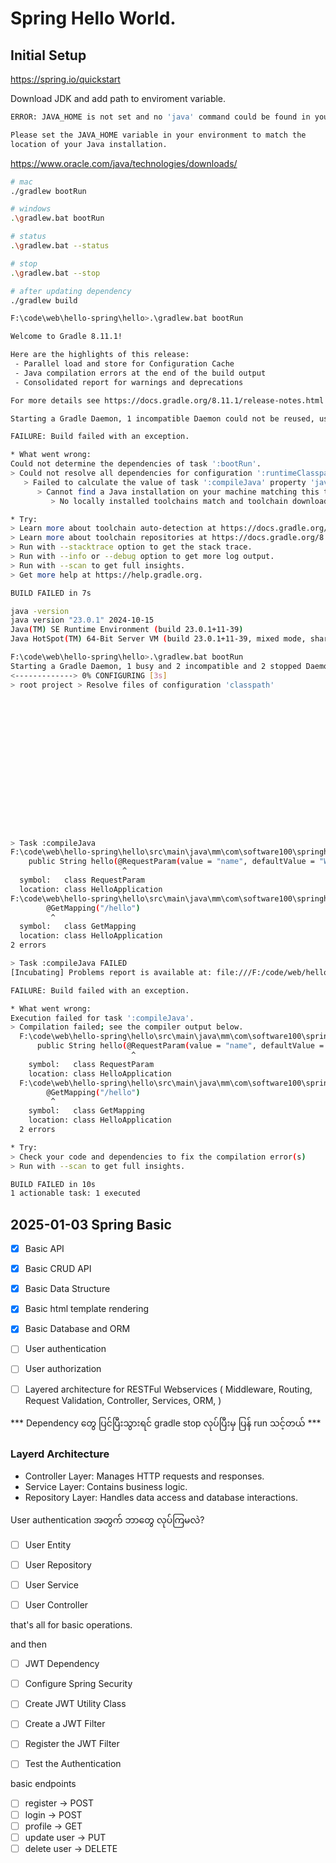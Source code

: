 # Spring Hello World.

## Initial Setup



https://spring.io/quickstart


Download JDK and add path to enviroment variable.

```bash
ERROR: JAVA_HOME is not set and no 'java' command could be found in your PATH.

Please set the JAVA_HOME variable in your environment to match the
location of your Java installation.
```

https://www.oracle.com/java/technologies/downloads/



```bash
# mac
./gradlew bootRun

# windows
.\gradlew.bat bootRun

# status
.\gradlew.bat --status

# stop
.\gradlew.bat --stop

# after updating dependency
./gradlew build

```




```bash
F:\code\web\hello-spring\hello>.\gradlew.bat bootRun

Welcome to Gradle 8.11.1!

Here are the highlights of this release:
 - Parallel load and store for Configuration Cache
 - Java compilation errors at the end of the build output
 - Consolidated report for warnings and deprecations

For more details see https://docs.gradle.org/8.11.1/release-notes.html

Starting a Gradle Daemon, 1 incompatible Daemon could not be reused, use --status for details

FAILURE: Build failed with an exception.

* What went wrong:
Could not determine the dependencies of task ':bootRun'.
> Could not resolve all dependencies for configuration ':runtimeClasspath'.
   > Failed to calculate the value of task ':compileJava' property 'javaCompiler'.
      > Cannot find a Java installation on your machine matching this tasks requirements: {languageVersion=17, vendor=any vendor, implementation=vendor-specific} for WINDOWS on x86_64.
         > No locally installed toolchains match and toolchain download repositories have not been configured.

* Try:
> Learn more about toolchain auto-detection at https://docs.gradle.org/8.11.1/userguide/toolchains.html#sec:auto_detection.
> Learn more about toolchain repositories at https://docs.gradle.org/8.11.1/userguide/toolchains.html#sub:download_repositories.
> Run with --stacktrace option to get the stack trace.
> Run with --info or --debug option to get more log output.
> Run with --scan to get full insights.
> Get more help at https://help.gradle.org.

BUILD FAILED in 7s
```


```bash
java -version
java version "23.0.1" 2024-10-15
Java(TM) SE Runtime Environment (build 23.0.1+11-39)
Java HotSpot(TM) 64-Bit Server VM (build 23.0.1+11-39, mixed mode, sharing)
```



```bash
F:\code\web\hello-spring\hello>.\gradlew.bat bootRun
Starting a Gradle Daemon, 1 busy and 2 incompatible and 2 stopped Daemons could not be reused, use --status for details
<-------------> 0% CONFIGURING [3s]
> root project > Resolve files of configuration 'classpath'

















> Task :compileJava
F:\code\web\hello-spring\hello\src\main\java\mm\com\software100\springhello\hello\HelloApplication.java:14: error: cannot find symbol
    public String hello(@RequestParam(value = "name", defaultValue = "World") String name) {
                         ^
  symbol:   class RequestParam
  location: class HelloApplication
F:\code\web\hello-spring\hello\src\main\java\mm\com\software100\springhello\hello\HelloApplication.java:13: error: cannot find symbol
        @GetMapping("/hello")
         ^
  symbol:   class GetMapping
  location: class HelloApplication
2 errors

> Task :compileJava FAILED
[Incubating] Problems report is available at: file:///F:/code/web/hello-spring/hello/build/reports/problems/problems-report.html

FAILURE: Build failed with an exception.

* What went wrong:
Execution failed for task ':compileJava'.
> Compilation failed; see the compiler output below.
  F:\code\web\hello-spring\hello\src\main\java\mm\com\software100\springhello\hello\HelloApplication.java:14: error: cannot find symbol
      public String hello(@RequestParam(value = "name", defaultValue = "World") String name) {
                           ^
    symbol:   class RequestParam
    location: class HelloApplication
  F:\code\web\hello-spring\hello\src\main\java\mm\com\software100\springhello\hello\HelloApplication.java:13: error: cannot find symbol
        @GetMapping("/hello")
         ^
    symbol:   class GetMapping
    location: class HelloApplication
  2 errors

* Try:
> Check your code and dependencies to fix the compilation error(s)
> Run with --scan to get full insights.

BUILD FAILED in 10s
1 actionable task: 1 executed
```

## 2025-01-03 Spring Basic

- [x] Basic API 
- [x] Basic CRUD API
- [x] Basic Data Structure
- [x] Basic html template rendering
- [x] Basic Database and ORM
- [ ] User authentication
- [ ] User authorization
- [ ] Layered architecture for RESTFul Webservices ( Middleware, Routing, Request Validation, Controller, Services, ORM, )


*** Dependency တွေ ပြင်ပြီးသွားရင် gradle stop လုပ်ပြီးမှ ပြန် run သင့်တယ် ***


### Layerd Architecture

- Controller Layer: Manages HTTP requests and responses.
- Service Layer: Contains business logic.
- Repository Layer: Handles data access and database interactions.


User authentication အတွက် ဘာတွေ လုပ်ကြမလဲ?

- [ ] User Entity
- [ ] User Repository
- [ ] User Service
- [ ] User Controller


that's all for basic operations.

and then 
- [ ] JWT Dependency
- [ ] Configure Spring Security
- [ ] Create JWT Utility Class
- [ ] Create a JWT Filter
- [ ] Register the JWT Filter
- [ ] Test the Authentication


basic endpoints

- [ ] register -> POST
- [ ] login -> POST
- [ ] profile -> GET
- [ ] update user -> PUT
- [ ] delete user -> DELETE